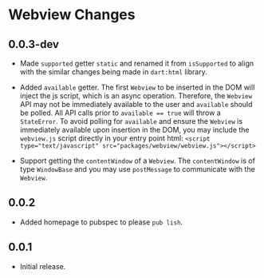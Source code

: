 # Webview Changes

## 0.0.3-dev

- Made `supported` getter `static` and renamed it from `isSupported` to align
with the similar changes being made in `dart:html` library.
- Added `available` getter.  The first `Webview` to be inserted in the DOM will
inject the js script, which is an async operation.  Therefore, the `Webview` API
may not be immediately available to the user and `available` should be polled.
All API calls prior to `available == true` will throw a `StateError`.  To avoid
polling for `available` and ensure the `Webview` is immediately available upon
insertion in the DOM, you may include the `webview.js` script directly in your
entry point html:
`<script type="text/javascript" src="packages/webview/webview.js"></script>`

- Support getting the `contentWindow` of a `Webview`.  The `contentWindow` is
of type `WindowBase` and you may use `postMessage` to communicate with the
`Webview`.

## 0.0.2

- Added homepage to pubspec to please `pub lish`.

## 0.0.1

- Initial release.

